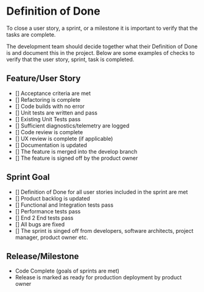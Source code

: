 # Definition of Done

To close a user story, a sprint, or a milestone it is important to verify that the tasks are complete.

The development team should decide together what their Definition of Done is and document this in the project. Below are some examples of checks to verify that the user story, sprint, task is completed.

## Feature/User Story

- [] Acceptance criteria are met
- [] Refactoring is complete
- [] Code builds with no error
- [] Unit tests are written and pass
- [] Existing Unit Tests pass
- [] Sufficient diagnostics/telemetry are logged
- [] Code review is complete
- [] UX review is complete (if applicable)
- [] Documentation is updated
- [] The feature is merged into the develop branch
- [] The feature is signed off by the product owner

## Sprint Goal

- [] Definition of Done for all user stories included in the sprint are met
- [] Product backlog is updated
- [] Functional and Integration tests pass
- [] Performance tests pass
- [] End 2 End tests pass
- [] All bugs are fixed
- [] The sprint is singed off from developers, software architects, project manager, product owner etc.

## Release/Milestone

- Code Complete (goals of sprints are met)
- Release is marked as ready for production deployment by product owner
